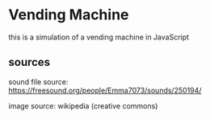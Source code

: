 # Vending Machine
this is a simulation of a vending machine in JavaScript



## sources
sound file source: https://freesound.org/people/Emma7073/sounds/250194/ 
 
image source: wikipedia (creative commons)